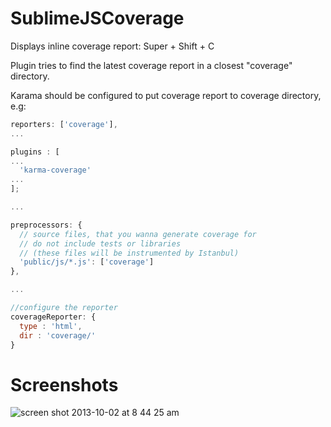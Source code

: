SublimeJSCoverage
=================

Displays inline coverage report: Super + Shift + C

Plugin tries to find the latest coverage report in a closest "coverage" directory.

Karama should be configured to put coverage report to coverage directory, e.g:

```javascript
reporters: ['coverage'],
...

plugins : [
...
  'karma-coverage'
...
];

...

preprocessors: {
  // source files, that you wanna generate coverage for
  // do not include tests or libraries
  // (these files will be instrumented by Istanbul)
  'public/js/*.js': ['coverage']
},

...

//configure the reporter
coverageReporter: {
  type : 'html',
  dir : 'coverage/'
}
```

Screenshots
===========

![screen shot 2013-10-02 at 8 44 25 am](https://f.cloud.github.com/assets/72428/1254702/b1d6f232-2b79-11e3-8882-6ad66a287bdf.png)

